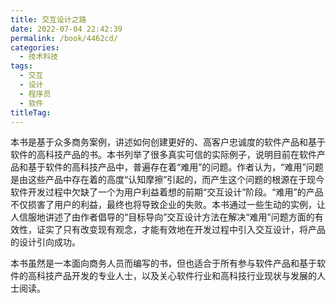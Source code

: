 ```yaml
---
title: 交互设计之路
date: 2022-07-04 22:42:39
permalink: /book/4462cd/
categories:
  - 技术科技
tags:
  - 交互
  - 设计
  - 程序员
  - 软件
titleTag: 
---
```


本书是基于众多商务案例，讲述如何创建更好的、高客户忠诚度的软件产品和基于软件的高科技产品的书。本书列举了很多真实可信的实际例子，说明目前在软件产品和基于软件的高科技产品中，普遍存在着“难用”的问题。作者认为，“难用”问题是由这些产品中存在着的高度“认知摩擦”引起的，而产生这个问题的根源在于现今软件开发过程中欠缺了一个为用户利益着想的前期“交互设计”阶段。“难用”的产品不仅损害了用户的利益，最终也将导致企业的失败。本书通过一些生动的实例，让人信服地讲述了由作者倡导的“目标导向”交互设计方法在解决“难用”问题方面的有效性，证实了只有改变现有观念，才能有效地在开发过程中引入交互设计，将产品的设计引向成功。

本书虽然是一本面向商务人员而编写的书，但也适合于所有参与软件产品和基于软件的高科技产品开发的专业人士，以及关心软件行业和高科技行业现状与发展的人士阅读。

<!-- more -->

<BookShelf
album="https://cdn.staticaly.com/gh/jonsam-ng/image-hosting@master/oxygen-space/image.3tabgtvw0ru0.webp"
:pages="265"
link="https://www.aliyundrive.com/s/5usYStJ3CW3"
douban="https://book.douban.com/subject/1493316/"
author="库帕"
publisher="电子工业出版社"
intro="本书是基于众多商务案例，讲述如何创建更好的、高客户忠诚度的软件产品和基于软件的高科技产品的书。"
lang="中文"
/>
